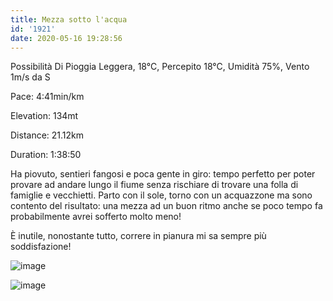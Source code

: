 ```yaml
---
title: Mezza sotto l'acqua
id: '1921'
date: 2020-05-16 19:28:56
---
```


Possibilità Di Pioggia Leggera, 18°C, Percepito 18°C, Umidità 75%, Vento 1m/s da S

Pace: 4:41min/km

Elevation: 134mt

Distance: 21.12km

Duration: 1:38:50

Ha piovuto, sentieri fangosi e poca gente in giro: tempo perfetto per poter provare ad andare lungo il fiume senza rischiare di trovare una folla di famiglie e vecchietti. Parto con il sole, torno con un acquazzone ma sono contento del risultato: una mezza ad un buon ritmo anche se poco tempo fa probabilmente avrei sofferto molto meno!

È inutile, nonostante tutto, correre in pianura mi sa sempre più soddisfazione!

![image](/images/2021/08/IMG_2010.jpg)

 ![image](/images/2021/08/20200516-activity-map.png)